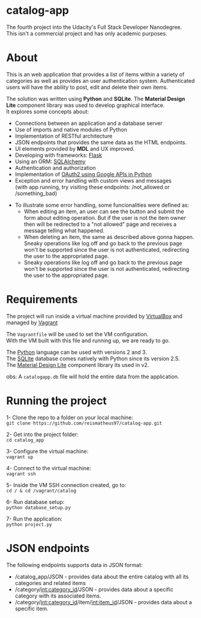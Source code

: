 # catalog-app
The fourth project into the Udacity's Full Stack Developer Nanodegree.  
This isn't a commercial project and has only academic purposes.

# About
This is an web application that provides a list of items within a variety of categories as well as provides an user authentication system.  Authenticated users will have the ability to post, edit and delete their own items.

The solution was written using **Python** and **SQLite**. The **Material Design Lite** component library was used to develop graphical interface.  
It explores some concepts about:
- Connections between an application and a database server
- Use of imports and native modules of Python
- Implementation of RESTful architecture
- JSON endpoints that provides the same data as the HTML endpoints.
- UI elements provided by **MDL** and UX improved.
- Developing with frameworks: [Flask](http://flask.pocoo.org/)
- Using an ORM: [SQLAlchemy](https://www.sqlalchemy.org/)
- Authentication and authorization
- Implementation of [OAuth2 using Google APIs in Python](https://developers.google.com/api-client-library/python/auth/web-app)
- Exception and error handling with custom views and messages  
(with app running, try visiting these endpoints: /not_allowed or /something_bad)

* To illustrate some error handling, some funcionalities were defined as:
  - When editing an item, an user can see the button and submit the form about editing operation. But if the user is not the item owner then will be redirected to a "not allowed" page and receives a message telling what happened.
  - When deleting an item, the same as described above gonna happen.  
Sneaky operations like log off and go back to the previous page won't be supported since the user is not authenticated, redirecting the user to the appropriated page.
  - Sneaky operations like log off and go back to the previous page won't be supported since the user is not authenticated, redirecting the user to the appropriated page.

# Requirements
The project will run inside a virtual machine provided by [VirtualBox](https://www.virtualbox.org/) and managed by [Vagrant](https://www.vagrantup.com/)

The ```Vagrantfile``` will be used to set the VM configuration. \
With the VM built with this file and running up, we are ready to go. 

The [Python](https://www.python.org/) language can be used with versions 2 and 3.  
The [SQLite](https://www.sqlite.org/index.html) database comes natively with Python since its version 2.5.  
The [Material Design Lite](https://getmdl.io) component library its used in v2.

obs: A `catalogapp.db` file will hold the entire data from the application.

# Running the project
1- Clone the repo to a folder on your local machine: \
```git clone https://github.com/reismatheus97/catalog-app.git```  

2- Get into the project folder: \
```cd catalog_app```  

3- Configure the virtual machine: \
```vagrant up```  

4- Connect to the virtual machine: \
```vagrant ssh```

5- Inside the VM SSH connection created, go to:  \
```cd / & cd /vagrant/catalog```

6- Run database setup: \
```python database_setup.py```

7- Run the application: \
```python project.py```  

# JSON endpoints
The following endpoints supports data in JSON format:
  - /catalog_app/JSON - provides data about the entire catalog with all its categories and related items
  - /category/<int:category_id>/JSON - provides data about a specific category with its associated items.
  - /category/<int:category_id>/item/<int:item_id>/JSON - provides data about a specific item.




